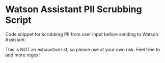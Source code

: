 # Watson Assistant PII Scrubbing Script
Code snippet for scrubbing PII from user input before sending to Watson Assistant.

This is NOT an exhaustive list, so please use at your own risk. Feel free to add more regex!
